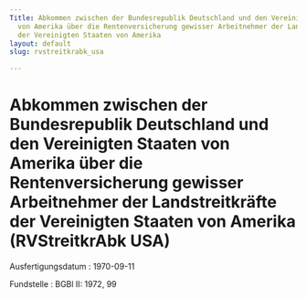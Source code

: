 ```yaml
---
Title: Abkommen zwischen der Bundesrepublik Deutschland und den Vereinigten Staaten
  von Amerika über die Rentenversicherung gewisser Arbeitnehmer der Landstreitkräfte
  der Vereinigten Staaten von Amerika
layout: default
slug: rvstreitkrabk_usa

---
```


# Abkommen zwischen der Bundesrepublik Deutschland und den Vereinigten Staaten von Amerika über die Rentenversicherung gewisser Arbeitnehmer der Landstreitkräfte der Vereinigten Staaten von Amerika (RVStreitkrAbk USA)

Ausfertigungsdatum
:   1970-09-11

Fundstelle
:   BGBl II: 1972, 99


